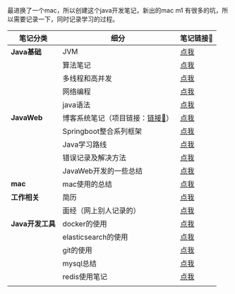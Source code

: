 最进换了一个mac，所以创建这个java开发笔记，新出的mac m1 有很多的坑，所以需要记录一下，同时记录学习的过程。

| 笔记分类         | 细分                                                         | 笔记链接🔗                                                    |
| ---------------- | ------------------------------------------------------------ | ------------------------------------------------------------ |
| **Java基础**     | JVM                                                          | [点我](https://github.com/dlagez/java-note-mac/tree/master/JAVA/JVM) |
|                  | 算法笔记                                                     | [点我](https://github.com/dlagez/java-note-mac/tree/master/JAVA/algorithm) |
|                  | 多线程和高并发                                               | [点我](https://github.com/dlagez/java-note-mac/tree/master/JAVA/%E5%A4%9A%E7%BA%BF%E7%A8%8B%E5%92%8C%E9%AB%98%E5%B9%B6%E5%8F%91) |
|                  | 网络编程                                                     | [点我](https://github.com/dlagez/java-note-mac/tree/master/JAVA/%E7%BD%91%E7%BB%9C%E7%BC%96%E7%A8%8B) |
|                  | java语法                                                     | [点我](https://github.com/dlagez/java-note-mac/tree/master/JAVA/%E7%BD%91%E7%BB%9C%E7%BC%96%E7%A8%8B) |
| **JavaWeb**      | 博客系统笔记（项目链接：[链接🔗](https://github.com/dlagez/blog)） | [点我](https://github.com/dlagez/java-note-mac/blob/master/javaweb/blog%E7%AC%94%E8%AE%B0/1.%E9%85%8D%E7%BD%AE%E6%96%87%E4%BB%B6.md) |
|                  | Springboot整合系列框架                                       | [点我](https://github.com/dlagez/java-note-mac/tree/master/javaweb/springboot-demos) |
|                  | Java学习路线                                                 | [点我](https://github.com/dlagez/java-note-mac/blob/master/javaweb/%E6%96%B9%E5%90%91.md) |
|                  | 错误记录及解决方法                                           | [点我](https://github.com/dlagez/java-note-mac/blob/master/javaweb/%E9%94%99%E8%AF%AF%E8%AE%B0%E5%BD%95/1.%E6%A8%A1%E6%9D%BF%E8%A7%A3%E6%9E%90%E9%94%99%E8%AF%AF.md) |
|                  | JavaWeb开发的一些总结                                        | [点我](https://github.com/dlagez/java-note-mac/tree/master/javaweb/%E6%80%BB%E7%BB%93) |
| **mac**          | mac使用的总结                                                | [点我](https://github.com/dlagez/java-note-mac/tree/master/mac) |
| **工作相关**     | 简历                                                         | [点我](https://github.com/dlagez/java-note-mac/blob/master/%E7%AE%80%E5%8E%86/%E5%BC%A0%E9%B9%8F-%E6%AD%A6%E6%B1%89-java%E5%90%8E%E7%AB%AF.md) |
|                  | 面经（网上别人记录的）                                       | [点我](https://github.com/dlagez/java-note-mac/tree/master/%E7%AE%80%E5%8E%86/%E7%89%9B%E5%AE%A2%E7%BD%91) |
| **Java开发工具** | docker的使用                                                 | [点我](https://github.com/dlagez/java-note-mac/blob/master/java-utils/docker/0.docker%E7%9A%84%E5%AE%89%E8%A3%85%E5%8F%8A%E9%85%8D%E7%BD%AE.md) |
|                  | elasticsearch的使用                                          | [点我](https://github.com/dlagez/java-note-mac/tree/master/java-utils/elasticsearch) |
|                  | git的使用                                                    | [点我](https://github.com/dlagez/java-note-mac/tree/master/java-utils/git) |
|                  | mysql总结                                                    | [点我](https://github.com/dlagez/java-note-mac/tree/master/java-utils/mysql) |
|                  | redis使用笔记                                                | [点我](https://github.com/dlagez/java-note-mac/tree/master/java-utils/redis) |
|                  |                                                              |                                                              |

